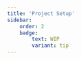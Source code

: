 ```yaml
---
title: 'Project Setup'
sidebar:
    order: 2
    badge:
        text: WIP
        variant: tip
---
```

